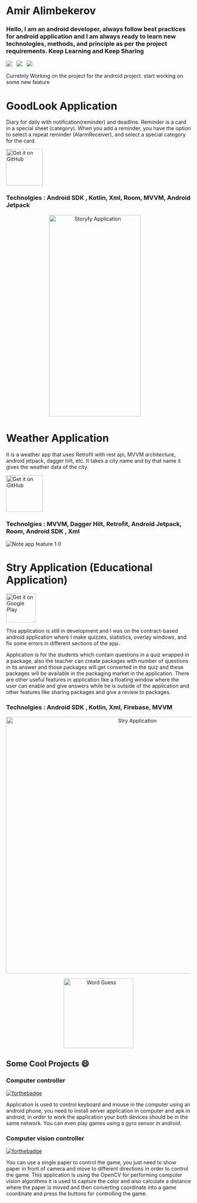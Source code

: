 # Amir Alimbekerov

### Hello, I am an android developer, always follow best practices for android application and I am always ready to learn new technologies, methods, and principle as per the project requirements. Keep Learning and Keep Sharing

<a href="mailto:amiralimbekerov0110@gmail.com"><img src="https://img.shields.io/badge/Email-Amir-8056d5.svg?style=for-the-badge&logo=minutemailer&logoColor=white"></a>&nbsp;&nbsp;&nbsp;<a href="https://www.linkedin.com/in/amir-alimbekerov/" target="_blank"><img src="https://img.shields.io/badge/linkedin-Amir-blue.svg?style=for-the-badge&logo=linkedin&logoColor=white" ></a>&nbsp;&nbsp;&nbsp;<a href="https://www.instagram.com/asura.aka/" target="_blank"><img src="https://img.shields.io/badge/instagram-asura.aka-red.svg?style=for-the-badge&logo=instagram&logoColor=white"></a>


Curretnly Working on the project for the android project. start working on some new feature


# GoodLook Application

Diary for daily with notification(reminder) and deadline. Reminder is a card in a special sheet (category). When you add a reminder, you have the option to select a repeat reminder (AlarmReceiver), and select a special category for the card.

<a href='https://github.com/alimbeker/GoodLook'><img alt='Get it on GitHub' src='https://freelance.ru/img/portfolio/pics/00/42/15/4330978.jpg' height='100px'/></a>

### Technolgies : Android SDK , Kotlin, Xml, Room, MVVM, Android Jetpack

<p align="center">
<img src="https://play-lh.googleusercontent.com/t9Se2dF5tbscBVw736HmePYp6Y--h8mAHERvOi2CLg71T30BkzKQi9RaqqxEazWLP9s=w2560-h1440-rw" width="250" height = "550"  title="Storyfy Application">&nbsp;&nbsp;&nbsp;&nbsp;&nbsp;
</p>





# Weather Application

It is a weather app that uses Retrofit with rest api, MVVM architecture, android jetpack, dagger hilt, etc. It takes a city name and by that name it gives the weather data of the city.

<a href='https://github.com/alimbeker/GoodLook'><img alt='Get it on GitHub' src='https://freelance.ru/img/portfolio/pics/00/42/15/4330978.jpg' height='100px'/></a>

### Technolgies : MVVM, Dagger Hilt, Retrofit, Android Jetpack, Room, Android SDK , Xml

![Note app feature 1 0](./images/notes_app.gif)





# Stry Application (Educational Application)
<a href='https://play.google.com/store/apps/details?id=alejandro.ibague.studyapp'><img alt='Get it on Google Play' src='https://play.google.com/intl/en_us/badges/images/generic/en_badge_web_generic.png' height='80px'/></a>


This application is still in development and I was on the contract-based android application where I make quizzes, statistics, overlay windows, and fix some errors in different sections of the app.

Application is for the students which contain questions in a quiz wrapped in a package, also the teacher can create packages with number of questions in its answer and those packages will get converted in the quiz and these packages will be available in the packaging market in the application. There are other useful features in application like a floating window where the user can enable and give answers while he is outside of the application and other features like sharing packages and give a review to packages.

### Technolgies : Android SDK , Kotlin, Xml, Firebase, MVVM 

<p align="center">
<img src="images/stry app/Artboard – 1@2x.png" width="700"  title="Stry Application">
</p>

<p align="center">
<img src="images/stry app/stry video.gif" width="190" title="Word Guess">
</p>



## Some Cool Projects :smile:

### Computer controller
[![forthebadge](https://forthebadge.com/images/badges/check-it-out.svg)](https://drive.google.com/file/d/10clWduncP0a4BY9wJDU3ncJ9-e4sbteW/view) 

Application is used to control keyboard and mouse in the computer using an android phone, you need to install server application in computer and apk in android, in order to work the application your both devices should be in the same network. You can even play games using a gyro sensor in android.

### Computer vision controller
[![forthebadge](https://forthebadge.com/images/badges/check-it-out.svg)](https://drive.google.com/open?id=1SbcrwfzXhUZwYGfqmsB1J5maa8Ju0ww9) 

You can use a single paper to control the game, you just need to show paper in front of camera and move to different directions in order to control the game.
This application is using the OpenCV for performing computer vision algorithms it is used to capture the color and also calculate a distance where the paper is moved and then converting coordinate into a game coordinate and press the buttons for controlling the game.



